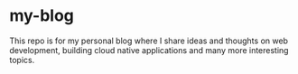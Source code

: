 # my-blog
This repo is for my personal blog where I share ideas and thoughts on web development, building cloud native applications and many more interesting topics.
